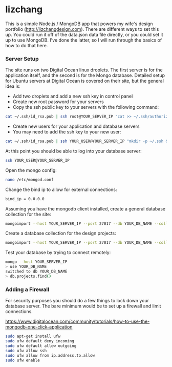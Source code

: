 # lizchang

This is a simple Node.js / MongoDB app that powers my wife's design portfolio (http://lizchangdesign.com). There are different ways to set this up. You could run it off of the data.json data file directly, or you could set it up to use MongoDB. I've done the latter, so I will run through the basics of how to do that here.

### Server Setup

The site runs on two Digital Ocean linux droplets. The first server is for the application itself, and the second is for the Mongo database. Detailed setup for Ubuntu servers at Digital Ocean is covered on their site, but the general idea is:

* Add two droplets and add a new ssh key in control panel
* Create new root password for your servers
* Copy the ssh public key to your servers with the following command:
```bash
cat ~/.ssh/id_rsa.pub | ssh root@YOUR_SERVER_IP "cat >> ~/.ssh/authorized_keys"
```
* Create new users for your application and database servers
* You may need to add the ssh key to your new user:
```bash
cat ~/.ssh/id_rsa.pub | ssh YOUR_USER@YOUR_SERVER_IP "mkdir -p ~/.ssh && cat >>  ~/.ssh/authorized_keys"
```

At this point you should be able to log into your database server:
```bash
ssh YOUR_USER@YOUR_SERVER_IP
```

Open the mongo config:
```bash
nano /etc/mongod.conf
```

Change the bind ip to allow for external connections:
```bash
bind_ip = 0.0.0.0
```

Assuming you have the mongodb client installed, create a general database collection for the site:
```bash
mongoimport --host YOUR_SERVER_IP --port 27017 --db YOUR_DB_NAME --collection site --drop --file data-mongo-site.json
```

Create a database collection for the design projects:
```bash
mongoimport --host YOUR_SERVER_IP --port 27017 --db YOUR_DB_NAME --collection projects --drop --file data-mongo-projects.json
```

Test your database by trying to connect remotely:
```bash
mongo --host YOUR_SERVER_IP
> use YOUR_DB_NAME
switched to db YOUR_DB_NAME
> db.projects.find()
```

### Adding a Firewall

For security purposes you should do a few things to lock down your database server. The bare minimum would be to set up a firewall and limit connections.

https://www.digitalocean.com/community/tutorials/how-to-use-the-mongodb-one-click-application

```bash
sudo apt-get install ufw
sudo ufw default deny incoming
sudo ufw default allow outgoing
sudo ufw allow ssh
sudo ufw allow from ip.address.to.allow
sudo ufw enable
```
